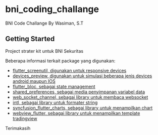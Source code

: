 # bni_coding_challange

BNI Code Challange By Wasiman, S.T

## Getting Started

Project strater kit untuk BNI Sekuritas 

Beberapa informasi terkait package yang digunakan:

- [flutter_screenutil, digunakan untuk responsive devices](https://pub.dev/packages/flutter_screenutil)
- [devices_preview, digunakan untuk simulasi beberapa jenis devices android maupun IOS](https://pub.dev/packages/device_preview)
- [flutter_bloc, sebagai state management](https://pub.dev/packages/flutter_bloc)
- [shared_preferences, sebagai media penyimpanan variabel data](https://pub.dev/packages/shared_preferences)
- [web_socket_channel, sebagai library untuk membaca websocket](https://pub.dev/packages/web_socket_channel)
- [intl, sebagai library untuk formater string](https://pub.dev/packages/intl)
- [syncfusion_flutter_charts, sebagai library untuk menampilkan chart](https://pub.dev/packages/syncfusion_flutter_charts)
- [webview_flutter, sebagai library untuk menampilkan template tradingview](https://pub.dev/packages/webview_flutter)


Terimakasih
